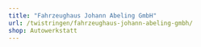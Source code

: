 ```yaml
---
title: "Fahrzeughaus Johann Abeling GmbH"
url: /twistringen/fahrzeughaus-johann-abeling-gmbh/
shop: Autowerkstatt
---
```

